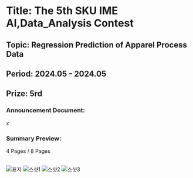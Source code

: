 # Title: The 5th SKU IME AI,Data_Analysis Contest<br/>
## Topic: Regression Prediction of Apparel Process Data<br/>
## Period: 2024.05 - 2024.05 <br/>
## Prize: 5rd<br/>

### Announcement Document:<br/>
x

### Summary Preview:<br/>
4 Pages / 8 Pages<br/>
<br/>

![표지](https://github.com/user-attachments/assets/b1dc4e06-56a0-4d8b-a6e2-791a70d2e487)
![스샷1](https://github.com/user-attachments/assets/e875536d-6257-4b92-838d-2f8f879b7a89)
![스샷2](https://github.com/user-attachments/assets/8d55448e-5bae-4d42-ae18-b05986e3c4b7)
![스샷3](https://github.com/user-attachments/assets/84527bc2-5476-465b-945b-90ee47161e02)
